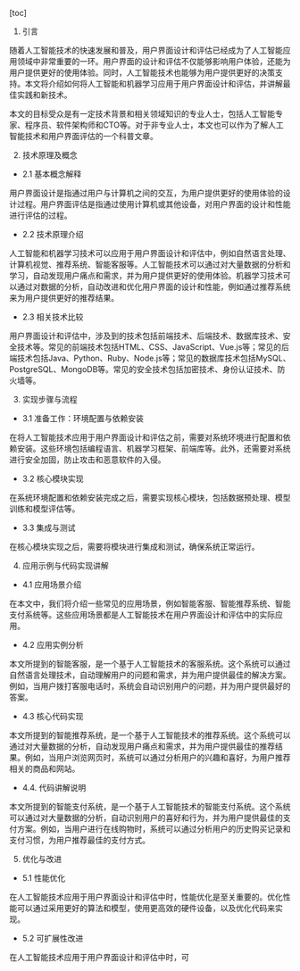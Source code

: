 
[toc]                    
                
                
1. 引言

随着人工智能技术的快速发展和普及，用户界面设计和评估已经成为了人工智能应用领域中非常重要的一环。用户界面的设计和评估不仅能够影响用户体验，还能为用户提供更好的使用体验。同时，人工智能技术也能够为用户提供更好的决策支持。本文将介绍如何将人工智能和机器学习应用于用户界面设计和评估，并讲解最佳实践和新技术。

本文的目标受众是有一定技术背景和相关领域知识的专业人士，包括人工智能专家、程序员、软件架构师和CTO等。对于非专业人士，本文也可以作为了解人工智能技术和用户界面评估的一个科普文章。

2. 技术原理及概念

- 2.1 基本概念解释

用户界面设计是指通过用户与计算机之间的交互，为用户提供更好的使用体验的设计过程。用户界面评估是指通过使用计算机或其他设备，对用户界面的设计和性能进行评估的过程。

- 2.2 技术原理介绍

人工智能和机器学习技术可以应用于用户界面设计和评估中，例如自然语言处理、计算机视觉、推荐系统、智能客服等。人工智能技术可以通过对大量数据的分析和学习，自动发现用户痛点和需求，并为用户提供更好的使用体验。机器学习技术可以通过对数据的分析，自动改进和优化用户界面的设计和性能，例如通过推荐系统来为用户提供更好的推荐结果。

- 2.3 相关技术比较

用户界面设计和评估中，涉及到的技术包括前端技术、后端技术、数据库技术、安全技术等。常见的前端技术包括HTML、CSS、JavaScript、Vue.js等；常见的后端技术包括Java、Python、Ruby、Node.js等；常见的数据库技术包括MySQL、PostgreSQL、MongoDB等。常见的安全技术包括加密技术、身份认证技术、防火墙等。

3. 实现步骤与流程

- 3.1 准备工作：环境配置与依赖安装

在将人工智能技术应用于用户界面设计和评估之前，需要对系统环境进行配置和依赖安装。这些环境包括编程语言、机器学习框架、前端库等。此外，还需要对系统进行安全加固，防止攻击和恶意软件的入侵。

- 3.2 核心模块实现

在系统环境配置和依赖安装完成之后，需要实现核心模块，包括数据预处理、模型训练和模型评估等。

- 3.3 集成与测试

在核心模块实现之后，需要将模块进行集成和测试，确保系统正常运行。

4. 应用示例与代码实现讲解

- 4.1 应用场景介绍

在本文中，我们将介绍一些常见的应用场景，例如智能客服、智能推荐系统、智能支付系统等。这些应用场景都是人工智能技术在用户界面设计和评估中的实际应用。

- 4.2 应用实例分析

本文所提到的智能客服，是一个基于人工智能技术的客服系统。这个系统可以通过自然语言处理技术，自动理解用户的问题和需求，并为用户提供最佳的解决方案。例如，当用户拨打客服电话时，系统会自动识别用户的问题，并为用户提供最好的答案。

- 4.3 核心代码实现

本文所提到的智能推荐系统，是一个基于人工智能技术的推荐系统。这个系统可以通过对大量数据的分析，自动发现用户痛点和需求，并为用户提供最佳的推荐结果。例如，当用户浏览网页时，系统可以通过分析用户的兴趣和喜好，为用户推荐相关的商品和网站。

- 4.4. 代码讲解说明

本文所提到的智能支付系统，是一个基于人工智能技术的智能支付系统。这个系统可以通过对大量数据的分析，自动识别用户的喜好和行为，并为用户提供最佳的支付方案。例如，当用户进行在线购物时，系统可以通过分析用户的历史购买记录和支付习惯，为用户推荐最佳的支付方式。

5. 优化与改进

- 5.1 性能优化

在人工智能技术应用于用户界面设计和评估中时，性能优化是至关重要的。优化性能可以通过采用更好的算法和模型，使用更高效的硬件设备，以及优化代码来实现。

- 5.2 可扩展性改进

在人工智能技术应用于用户界面设计和评估中时，可

